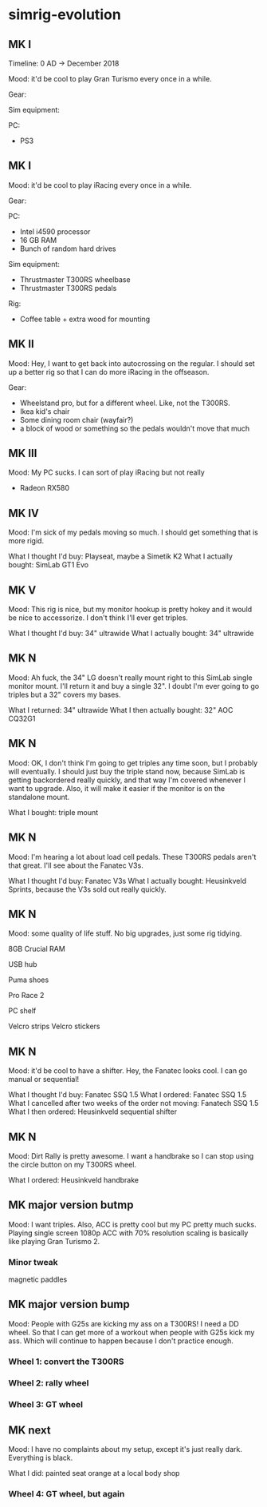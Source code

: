 # simrig-evolution

## MK I

Timeline: 0 AD -> December 2018

Mood: it'd be cool to play Gran Turismo every once in a while.

Gear:

Sim equipment:

PC:
* PS3

## MK I

Mood: it'd be cool to play iRacing every once in a while.

Gear:

PC: 
* Intel i4590 processor
* 16 GB RAM
* Bunch of random hard drives

Sim equipment:
* Thrustmaster T300RS wheelbase
* Thrustmaster T300RS pedals

Rig:
* Coffee table + extra wood for mounting

## MK II

Mood: Hey, I want to get back into autocrossing on the regular. I should set up a better rig so that I can do more iRacing in the offseason.

Gear: 

* Wheelstand pro, but for a different wheel. Like, not the T300RS.
* Ikea kid's chair
* Some dining room chair (wayfair?)
* a block of wood or something so the pedals wouldn't move that much

## MK III 

Mood: My PC sucks. I can sort of play iRacing but not really

* Radeon RX580

## MK IV

Mood: I'm sick of my pedals moving so much. I should get something that is more rigid. 

What I thought I'd buy: Playseat, maybe a Simetik K2
What I actually bought: SimLab GT1 Evo

## MK V

Mood: This rig is nice, but my monitor hookup is pretty hokey and it would be nice to accessorize. I don't think I'll ever get triples.

What I thought I'd buy: 34" ultrawide 
What I actually bought: 34" ultrawide

## MK N

Mood: Ah fuck, the 34" LG doesn't really mount right to this SimLab single monitor mount. I'll return it and buy a single 32". I doubt I'm ever going to go triples but a 32" covers my bases.

What I returned: 34" ultrawide
What I then actually bought: 32" AOC CQ32G1
  
## MK N

Mood: OK, I don't think I'm going to get triples any time soon, but I probably will eventually. I should just buy the triple stand now, because SimLab is getting backordered really quickly, and that way I'm covered whenever I want to upgrade. Also, it will make it easier if the monitor is on the standalone mount.

What I bought: triple mount

## MK N

Mood: I'm hearing a lot about load cell pedals. These T300RS pedals aren't that great. I'll see about the Fanatec V3s.

What I thought I'd buy: Fanatec V3s
What I actually bought: Heusinkveld Sprints, because the V3s sold out really quickly.

## MK N

Mood: some quality of life stuff. No big upgrades, just some rig tidying. 

8GB Crucial RAM

USB hub

Puma shoes

Pro Race 2

PC shelf

Velcro strips
Velcro stickers


## MK N

Mood: it'd be cool to have a shifter. Hey, the Fanatec looks cool. I can go manual or sequential!

What I thought I'd buy: Fanatec SSQ 1.5
What I ordered: Fanatec SSQ 1.5
What I cancelled after two weeks of the order not moving: Fanatech SSQ 1.5
What I then ordered: Heusinkveld sequential shifter

## MK N

Mood: Dirt Rally is pretty awesome. I want a handbrake so I can stop using the circle button on my T300RS wheel.

What I ordered: Heusinkveld handbrake

## MK major version butmp

Mood: I want triples. Also, ACC is pretty cool but my PC pretty much sucks. Playing single screen 1080p ACC with 70% resolution scaling is basically like playing Gran Turismo 2. 

### Minor tweak

magnetic paddles

## MK major version bump

Mood: People with G25s are kicking my ass on a T300RS! I need a DD wheel. So that I can get more of a workout when people with G25s kick my ass. Which will continue to happen because I don't practice enough.

### Wheel 1: convert the T300RS


### Wheel 2: rally wheel


### Wheel 3: GT wheel

## MK next

Mood: I have no complaints about my setup, except it's just really dark. Everything is black.

What I did: painted seat orange at a local body shop

### Wheel 4: GT wheel, but again






